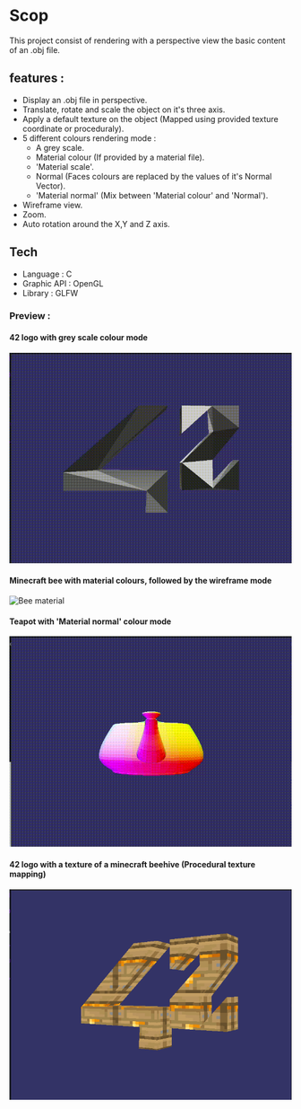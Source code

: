# Scop

This project consist of rendering with a perspective view the basic content of an .obj file.

## features :
- Display an .obj file in perspective.
- Translate, rotate and scale the object on it's three axis.
- Apply a default texture on the object (Mapped using provided texture coordinate or proceduraly).
- 5 different colours rendering mode :
  - A grey scale.
  - Material colour (If provided by a material file).
  - 'Material scale'.
  - Normal (Faces colours are replaced by the values of it's Normal Vector).
  - 'Material normal' (Mix between 'Material colour' and 'Normal').
- Wireframe view.
- Zoom.
- Auto rotation around the X,Y and Z axis.

## Tech
- Language : C
- Graphic API : OpenGL
- Library : GLFW

### Preview :

#### 42 logo with grey scale colour mode
![42 grey scale](./preview/42.gif)

#### Minecraft bee with material colours, followed by the wireframe mode
![Bee material](./preview/Bee.gif)

#### Teapot with 'Material normal' colour mode
![Teapot normal](./preview/Teapot.gif)

#### 42 logo with a texture of a minecraft beehive (Procedural texture mapping)
![42 textured](./preview/42_textured.png)

